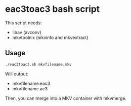 eac3toac3 bash script
=======================

This script needs:
* libav (avconv)
* mkvtoolnix (mkvinfo and mkvextract)

## Usage
```bash
./eac3toac3.sh mkvfilename.mkv
```

Will output:
* mkvfilename.eac3
* mkvfilename.ac3

Then, you can merge into a MKV container with mkvmerge.
